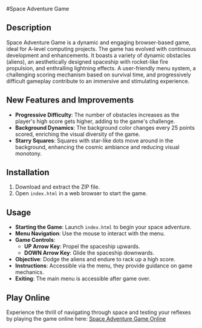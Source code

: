 #Space Adventure Game

## Description
Space Adventure Game is a dynamic and engaging browser-based game, ideal for A-level computing projects. The game has evolved with continuous development and enhancements. It boasts a variety of dynamic obstacles (aliens), an aesthetically designed spaceship with rocket-like fire propulsion, and enthralling lightning effects. A user-friendly menu system, a challenging scoring mechanism based on survival time, and progressively difficult gameplay contribute to an immersive and stimulating experience.

## New Features and Improvements
- **Progressive Difficulty**: The number of obstacles increases as the player's high score gets higher, adding to the game's challenge.
- **Background Dynamics**: The background color changes every 25 points scored, enriching the visual diversity of the game.
- **Starry Squares**: Squares with star-like dots move around in the background, enhancing the cosmic ambiance and reducing visual monotony.

## Installation
1. Download and extract the ZIP file.
2. Open `index.html` in a web browser to start the game.

## Usage
- **Starting the Game**: Launch `index.html` to begin your space adventure.
- **Menu Navigation**: Use the mouse to interact with the menu.
- **Game Controls**:
  - **UP Arrow Key**: Propel the spaceship upwards.
  - **DOWN Arrow Key**: Glide the spaceship downwards.
- **Objective**: Dodge the aliens and endure to rack up a high score.
- **Instructions**: Accessible via the menu, they provide guidance on game mechanics.
- **Exiting**: The main menu is accessible after game over.


## Play Online
Experience the thrill of navigating through space and testing your reflexes by playing the game online here:
[Space Adventure Game Online](https://editor.p5js.org/karnagetm/full/LgvlzW1Ob)

